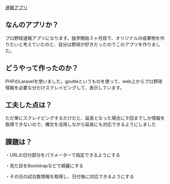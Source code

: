 
 [速報アプリ](https://imgur.com/7tDbpwk.jpg "title")
## なんのアプリか？


プロ野球速報アプリになります。独学開始３ヶ月目で、オリジナルの成果物を作りたいと考えていたのと、自分は野球が好きだったのでこのアプリを作りました。




## どうやって作ったのか？


PHPのLaravelを使いました。goutteというものを使って、web上からプロ野球情報を必要な分だけスクレイピングして、表示しています。




## 工夫した点は？


ただ単にスクレイピングするだけだと、延長となった場合に９回までしか情報を取得できないので、構文を活用しながら延長にも対応できるようにしました




## 課題は？


・URLの日付部分をパラメーターで指定できるようにする


・見た目をBootstrapなどで綺麗にする


・その日の試合数情報を取得し、日付毎に対応できるようにする
